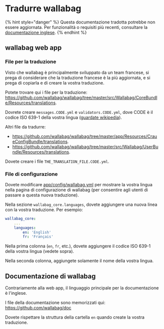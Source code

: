 # Tradurre wallabag

{% hint style="danger" %}
Questa documentazione tradotta potrebbe non essere aggiornata. Per funzionalità o requisiti più recenti, consultare la [documentazione inglese](https://doc.wallabag.org/en/).
{% endhint %}

## wallabag web app

### File per la traduzione

Visto che wallabag è principalmente sviluppato da un team francese, si
prega di considerare che la traduzione francese è la più aggiornata, e
si prega di copiarla e di creare la vostra traduzione.

Potete trovare qui i file per la traduzione:
<https://github.com/wallabag/wallabag/tree/master/src/Wallabag/CoreBundle/Resources/translations>.

Dovrete creare `messages.CODE.yml` e `validators.CODE.yml`, dove CODE è
il codice ISO 639-1 della vostra lingua ([guardate
wikipedia](https://en.wikipedia.org/wiki/List_of_ISO_639-1_codes)).

Altri file da tradurre:

-   <https://github.com/wallabag/wallabag/tree/master/app/Resources/CraueConfigBundle/translations>.
-   <https://github.com/wallabag/wallabag/tree/master/src/Wallabag/UserBundle/Resources/translations>.

Dovete creare i file `THE_TRANSLATION_FILE.CODE.yml`.

### File di configurazione

Dovete modificare
[app/config/wallabag.yml](https://github.com/wallabag/wallabag/blob/master/app/config/wallabag.yml)
per mostrare la vostra lingua nella pagina di configurazione di
wallabag (per consentire agli utenti di passare a questa nuova
traduzione).

Nella sezione `wallabag_core.languages`, dovete aggiungere una nuova
linea con la vostra traduzione. Per esempio:

```yaml
wallabag_core:
    ...
    languages:
        en: 'English'
        fr: 'Français'
```

Nella prima colonna (`en`, `fr`, etc.), dovete aggiungere il codice ISO
639-1 della vostra lingua (vedete sopra).

Nella seconda colonna, aggiungete solamente il nome della vostra lingua.

## Documentazione di wallabag

Contrariamente alla web app, il linguaggio principale per la
documentazione è l'inglese.

I file della documentazione sono memorizzati qui:
<https://github.com/wallabag/doc>

Dovete rispettare la struttura della cartella `en` quando create la
vostra traduzione.

